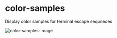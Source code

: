 # color-samples
Display color samples for terminal escape sequneces

![color-samples-image](https://github.com/user-attachments/assets/a46ecf07-1c6f-4c8d-8481-c8ee3ef93d1c)

